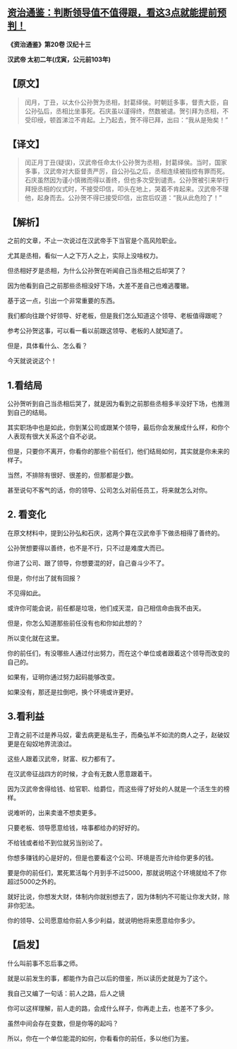 ## [资治通鉴：判断领导值不值得跟，看这3点就能提前预判！](https://zhuanlan.zhihu.com/p/336491685)

 

**《资治通鉴》第20卷 汉纪十三**

**汉武帝 太初二年(戊寅，公元前103年)**

## **【原文】**

> 闰月，丁丑，以太仆公孙贺为丞相，封葛绎侯。时朝廷多事，督责大臣，自公孙弘后，丞相比坐事死。石庆虽以谨得终，然数被谴。贺引拜为丞相，不受印绶，顿首涕泣不肯起。上乃起去，贺不得已拜，出曰：“我从是殆矣！”

## **【译文】**

> 闰正月丁丑(疑误)，汉武帝任命太仆公孙贺为丞相，封葛绎侯。当时，国家多事，汉武帝对大臣督责严厉，自公孙弘之后，丞相连续被指控有罪而死。石庆虽然因为谨小慎微而得以善终，但也多次受到谴责。公孙贺被引来举行拜授丞相的仪式时，不接受印信，叩头在地上，哭着不肯起来。汉武帝不理他，起身而去。公孙贺不得已接受印信，出宫后叹道：“我从此危险了！”

## **【解析】**

之前的文章，不止一次说过在汉武帝手下当官是个高风险职业。

尤其是丞相，看似一人之下万人之上，实际上没啥权力。

但丞相好歹是丞相，为什么公孙贺在听闻自己当丞相之后却哭了？

因为他看到自己之前那些丞相没好下场，大差不差自己也难逃覆辙。

基于这一点，引出一个非常重要的东西。

我们都向往跟个好领导、好老板，但是我们怎么知道这个领导、老板值得跟呢？

参考公孙贺这事，可以看一看以前跟这领导、老板的人就知道了。

但是，具体看什么、怎么看？

今天就说说这个！

## **1.看结局**

公孙贺听到自己当丞相后哭了，就是因为看到之前那些丞相多半没好下场，也推测到自己的结局。

其实职场中也是如此，你到某公司或跟某个领导，最后你会发展成什么样，和你个人表现有很大关系这个自不必说。

但是，只要你不离开，你看你的那些个前任们，他们结局如何，其实就是你未来的样子。

当然，不排除有很好、很差的，但那都是少数。

甚至说句不客气的话，你的领导、公司怎么对前任员工，将来就怎么对你。

## **2.** **看变化**

在原文材料中，提到公孙弘和石庆，这两个算在汉武帝手下做丞相得了善终的。

公孙贺想要得以善终，也不是不行，只不过是难度大而已。

你进了公司、跟了领导，你想要混的好，自己奋斗少不了。

但是，你付出了就有回报？

不见得如此。

或许你可能会说，前任都是垃圾，他们成天混，自己相信命由我不由天。

但是，你怎么知道那些前任没有也和你如此想的？

所以变化就在这里。

你的前任们，有没哪些人通过付出努力，而在这个单位或者跟着这个领导而改变的自己的。

如果有，证明你通过努力起码能够改变。

如果没有，那还是拉倒吧，换个环境或许更好。

## **3.看利益**

卫青之前不过是养马奴，霍去病更是私生子，而桑弘羊不如流的商人之子，赵破奴更是在匈奴地界流浪过。

这些人跟着汉武帝，财富、权力都有了。

在汉武帝征战四方的时候，才会有无数人愿意跟着干。

因为汉武帝舍得给钱、给官职、给爵位，而这些得了好处的人就是一个活生生的榜样。

说难听的，出来卖谁不想卖更多。

只要老板、领导愿意给钱，啥事都给办的好好的。

不给钱或者给不到位就另当别论了。

你想多赚钱的心是好的，但是也要看这个公司、环境是否允许给你更多的钱。

要是你的前任们，累死累活每个月到手不过5000，那就说明这个环境就给不了你超过5000之外的。

就好比说，你想发大财，体制内你就别想去了，因为体制内不可能让你发大财，除非你犯法。

你的领导、公司愿意给你前人多少利益，就说明他将来愿意给你多少。

## **【启发】**

什么叫前事不忘后事之师。

就是以前发生的事，都能作为自己以后的借鉴，所以读历史就是为了这个。

我自己又编了一句话：前人之路，后人之镜

你可以这样理解，前人走的路，会成什么样子，你再走上去，也差不了多少。

虽然中间会存在变数，但是你等的起吗？

所以，你在一个单位能混的如何，你看看你的前任，多以他们为鉴。